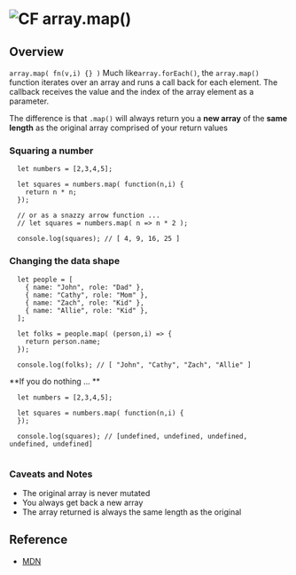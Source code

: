 ![CF](https://i.imgur.com/7v5ASc8.png) array.map()
=======
## Overview
`array.map( fn(v,i) {} )` Much like`array.forEach()`, the `array.map()` function iterates over an array and runs a call back for each element. The callback receives the value and the index of the array element as a parameter.  

The difference is that `.map()` will always return you a **new array** of the **same length** as the original array comprised of your return values

### Squaring a number
```
  let numbers = [2,3,4,5];
  
  let squares = numbers.map( function(n,i) {
    return n * n;
  });
  
  // or as a snazzy arrow function ...
  // let squares = numbers.map( n => n * 2 );
  
  console.log(squares); // [ 4, 9, 16, 25 ]

```

### Changing the data shape
```
  let people = [
    { name: "John", role: "Dad" },
    { name: "Cathy", role: "Mom" },
    { name: "Zach", role: "Kid" },
    { name: "Allie", role: "Kid" },
  ];
  
  let folks = people.map( (person,i) => {
    return person.name;
  });
  
  console.log(folks); // [ "John", "Cathy", "Zach", "Allie" ]

```

**If you do nothing ... **
 
```
  let numbers = [2,3,4,5];
  
  let squares = numbers.map( function(n,i) {
  });
  
  console.log(squares); // [undefined, undefined, undefined, undefined, undefined]
  
```

### Caveats and Notes
- The original array is never mutated
- You always get back a new array
- The array returned is always the same length as the original

## Reference
* [MDN](https://developer.mozilla.org/en-US/docs/Web/JavaScript/Reference/Global_Objects/Array/map)

